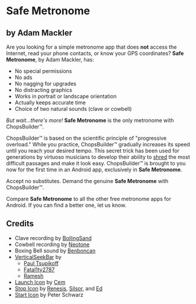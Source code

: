 Safe Metronome
==============

by Adam Mackler
---------------

Are you looking for a simple metronome app that does **not** access
the Internet, read your phone contacts, or know your GPS coordinates?
**Safe Metronome**, by Adam Mackler, has:

- No special permissions
- No ads
- No nagging for upgrades
- No distracting graphics
- Works in portrait or landscape orientation
- Actually keeps accurate time
- Choice of two natural sounds (clave or cowbell)

_But wait...there's more!_  **Safe Metronome** is the only metronome with ChopsBuilder™.

ChopsBuilder™ is based on the scientific principle of "progressive
overload."  While you practice, ChopsBuilder™ gradually increases its
speed until you reach your desired tempo. This secret trick has been
used for generations by virtuoso musicians to develop their ability to
[shred](http://www.urbandictionary.com/define.php?term=shred) the most
difficult passages and make it look easy. ChopsBuilder™ is brought to
you now for the first time in an Android app, exclusively in **Safe
Metronome**.

Accept no substitutes. Demand the genuine **Safe Metronome** with
ChopsBuilder™.

Compare **Safe Metronome** to all the other free metronome apps for
Android.  If you can find a better one, let us know.

Credits
-------
- Clave recording by [BoilingSand](http://freesound.org/people/BoilingSand/)
- Cowbell recording by [Neotone](http://freesound.org/people/Neotone/)
- Boxing Bell sound by [Benboncan](http://freesound.org/people/Benboncan/)
- [VerticalSeekBar](http://stackoverflow.com/questions/4892179/how-can-i-get-a-working-vertical-seekbar-in-android/7966499#7966499) by
  - [Paul Tsupikoff](http://stackoverflow.com/users/933761/paul-tsupikoff)
  - [Fatal1ty2787](http://stackoverflow.com/users/1022447/fatal1ty2787)
  - [Ramesh](http://stackoverflow.com/users/874752/ramesh)
- [Launch Icon](http://cemagraphics.deviantart.com/art/Clock-Icon-96460050) by
  [Cem](http://cemagraphics.deviantart.com/)
- [Stop Icon](http://commons.wikimedia.org/wiki/File:Stop_hand_nuvola.svg) by
  [Renesis](http://en.wikipedia.org/wiki/User:Renesis),
  [Silsor](http://commons.wikimedia.org/wiki/User:Silsor), and
  [Ed](http://commons.wikimedia.org/wiki/File:Stop_hand_nuvola.svg)
- [Start Icon](http://commons.wikimedia.org/wiki/File:Start_hand.svg) by Peter Schwarz

